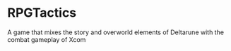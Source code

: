 # RPGTactics
A game that mixes the story and overworld elements of Deltarune with the combat gameplay of Xcom
